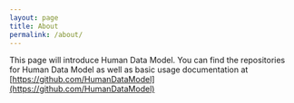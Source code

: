 ```yaml
---
layout: page
title: About
permalink: /about/
---
```


This page will introduce Human Data Model. You can find the repositories for Human Data Model as well as basic usage documentation at [https://github.com/HumanDataModel](https://github.com/HumanDataModel)


[humandatamodel-organization]: https://github.com/HumanDataModel
